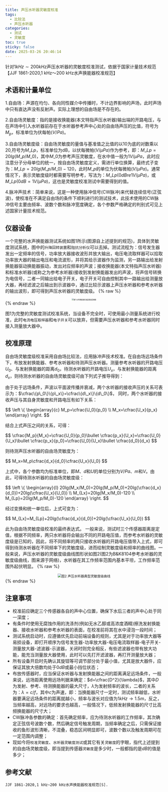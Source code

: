 ```yaml
---
title: 声压水听器灵敏度校准
tags:
  - 比较法
  - 声压水听器
categories:
  - 测试
  - 灵敏度
toc: true
sticky: false
date: 2025-03-26 20:46:14
---
```


针对$1kHz\sim200kHz$声压水听器的灵敏度校准测试，依据于国家计量技术规范【JJF 1861-2020,1 kHz～200 kHz水声换能器校准规范】


<!--more-->

## 术语和计量单位
1.自由场：声源在均匀、各向同性媒介中传播时，不计边界影响的声场，此时声场中只有直达声没有反射声。实际上理想的自由场是不存在的。

2.自由场灵敏度：指的是接收换能器(本文特指声压水听器)输出端的开路电压，与在声场中引入水听器前存在于水听器参考声中心处的自由场声压的比值，符号为$M_p$，标准单位为伏每帕($V/Pa$)。

3.自由场灵敏度级：自由场灵敏度的量值与基准值之比值的以10为底的对数乘以20,符号为$M\_{Lp}$，标准单位为dB，以伏每微帕($V/\mu Pa$)作为参考，即：$M\_{Lp}=20lg(M\_p/M\_0)$，其中$M\_0$为参考声压灵敏度，在水中值一般为$1V/\mu Pa$，此时应注意分子分母单位的统一，按自由场灵敏度定义，需进行单位换算，最终式子变为：$M\_{Lp}=20lg(M\_p/M\_0)-120$，此时$M\_p$的单位为伏每微帕($V/\mu Pa$)。通常情况下，表示灵敏度级时都需要写明参考，写法为：$M\_{Lp}(0dB re 1V/\mu Pa)$，或$M\_{Lp}(0dB=1V/\mu Pa)$，这也是灵敏度校准测试中需要得到的值。

4.脉冲声技术：简单来说，这是一种使用脉冲信号(CW脉冲)来代替连续信号(正弦波)，使校准在不满足自由场的条件下顺利进行的测试技术，此技术使用的CW脉冲信号主要由频率、波数个数和脉冲宽度确定，各个参数严格确定的判别式可见上述国家计量技术规范。
## 仪器设备
一个完整的水声换能器测试系统如图1所示(图源自上述提到的规范)，具体到灵敏度测试系统，图中的`升降回转装置`和`阻抗分析仪`可以去掉。测试流程为：信号发生器发出一定频率的信号，功率放大器接收波形并放大输出，电压电流取样器可以拾取功率放大器的输出电压和电流波形，并将其给示波器作为监测，另一路输出给发射换能器驱动换能器振动，发出对应频率的声波；接收换能器(本文特指声压水听器)和标准水听器(或称之为参考水听器)接收到发射换能器发出的声波，将声信号转换为电信号，二者一同输出给电子开关，电子开关可自由控制其中一路输出给测量放大器，再经滤波之后输出到示波器中，通过比较示波器上声压水听器和参考水听器的输出波形，即可得到声压水听器的灵敏度级。
{% raw %}
<div style="text-align: center;">
  <img src="./图1.png" alt="图1 水声换能器校准装置组成框图" style="zoom:35%;" />
</div>
{% endraw %}

图1为完整的灵敏度测试校准系统，当设备不完全时，可使用最小测量系统进行校准，此时`电流电压取样器`和`电子开关`可以放弃，但需要声压水听器和参考水听器同时接入测量放大器中。
## 校准原理
自由场灵敏度级校准采用自由场比较法，应用脉冲声技术校准。在自由场远场条件下，布放发射换能器、参考水听器和待测声压水听器。测量参考水听器的开路电压$U_0$、与发射换能器的距离$d_0$，待测水听器的开路电压$U_x$，与发射换能器的距离$d_x$，则待测水听器的自由场灵敏度级可由下列式子推导得到：

由于处于远场条件，声波以平面波传播并衰减，两个水听器的接收声压的关系可表示为：$\cfrac\{p\_0\}\{p\_x\}=\cfrac\{d\_x\}\{d\_0\}$，
同时，两个水听器的接收声压与其自身灵敏度和开路电压有如下关系：
<div>
$$
\left \{ 
\begin{array}{c}
M_p=\cfrac{U_0}{p_0} \\ 
M_x=\cfrac{U_x}{p_x} 
\end{array}
\right.
$$
</div>

结合上式声压之间的关系，可得：
<div>
$$
\cfrac{M_p}{M_x}=\cfrac{U_0}{p_0}\bullet \cfrac{p_x}{U_x}=\cfrac{U_0}{U_x}\bullet \cfrac{p_x}{p_0}=\cfrac{U_0}{U_x}\bullet \cfrac{d_0}{d_x}
$$
</div>

则待测声压水听器的自由场灵敏度为：
<div>
$$
M_x=M_p\cfrac{d_x}{d_0}\cfrac{U_x}{U_0}
$$
</div>

上式中，各个参数均为标准单位，即$M$、$d$和$U$的单位分别为$V/Pa$、$m$和$V$。由此，可得待测水听器的自由场灵敏度级：
<div>
$$
\left \{
\begin{array}{l}
20lg(M_x/M_0)=20lg(M_p/M_0)+20lg(\cfrac{d_x}{d_0})+20lg(\cfrac{U_x}{U_0}) \\
M_{Lx}=20lg(M_x/M_0)-120 \\
M_{Lp}=20lg(M_p/M_0)-120
\end{array}
\right.
$$
</div>

经过变换和统一单位后，上式可变为：
<div>
$$
M_{Lx}=M_{Lp}+20lg(\cfrac{d_x}{d_0})+20lg(\cfrac{U_x}{U_0})
$$
</div>

此为自由场灵敏度级校准的最终表达式。
一般来说，测试时三个传感器距离是定值，根据不同频率，两只水听器将会输出不同的开路电压值，而参考水听器的灵敏度级是已知的，因此，将不同频率的两只接收水听器的开路电压值带入上式，即可得到待测水听器在不同频率下的灵敏度级，进而绘制灵敏度级和频率的曲线图。一般来说，声压水听器的灵敏度级曲线图形状如图2(图2为B&K8104参考水听器的灵敏度级曲线，图来源于网络)，水听器在其工作频率范围内基本平坦，工作频率范围外起伏明显。
{% raw %}
<div style="text-align: center;">
  <img src="./图2.png" alt="图2 声压水听器典型灵敏度级曲线" style="zoom:75%;" />
</div>
{% endraw %}

## 注意事项
* 校准前应确定三个传感器各自的声中心位置，确保下水后三者的声中心处于同一深度；
* 有条件时使用无腐蚀作用的洗涤剂(例如无水乙醇或高浓度酒精)擦洗发射换能器、接收水听器和参考水听器的表面，在校准前将其在水中浸泡一段时间；
* 测试系统启动时，应遵循优先启动前端设备的规则，尤其是对于功率放大器等易损设备，即打开顺序为信号发生器-功率放大器-电压电流取样器-电子开关-测量放大器-滤波器-示波器，关闭时则完全相反，有些滤波器也带有放大功能，能充当测量放大器使用，此时可以先打开滤波器，再打开测量放大器；
* 所有设备开启时先确认其旋钮等可调节部分处于最小值，尤其是放大器件，应保证其放大倍数均处于$0dB$或最小挡位状态；
* 布放传感器时，应当保证水听器与发射换能器之间的距离满足远场条件，一般来说，远场距离使用远场判据来确定：$d=\cfrac{D^2}{\lambda}$，其中$D$为发射、参考、待测换能器的最大尺寸，$\lambda$为发射频率的波长，二者的关系为：$\lambda=c/f$，其中$c$为声速，即：当换能器尺寸一定时，测试频率越低，水听器要满足远场条件的距离就越小，频率与波长对应值为$1kHz\rightarrow1.5m$，反之，当频率越高，对远场的要求也越高，一般情况下，低频发射换能器的尺寸比高频换能器的尺寸大；
* CW脉冲各参数的确定：首先确定频率，应为待测水听器的工作频率，其次确定正弦信号波数个数，然后确定信号触发周期，当频率确定之后，只需保证接收的鱼形波形清晰，不混叠，稳态区间明显即可，波数个数以及触发周期可在一定范围内调整；
* 现如今将`校准灵敏度`、`水听器灵敏度测试`或其它有关`灵敏度`的字眼，指代上述提到的自由场灵敏度级，即当提到传感器`灵敏度`是多少时，一般都指的是$dB$的值是多少；

## 参考文献
```text 点击展开代码 >folded
JJF 1861-2020,1 kHz~200 kHz水声换能器校准规范[S].
```